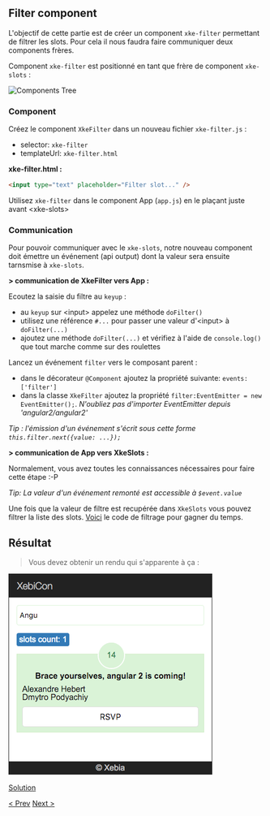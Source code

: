 ## Filter component

L'objectif de cette partie est de créer un component `xke-filter` permettant de filtrer les slots. 
Pour cela il nous faudra faire communiquer deux components frères.

Component `xke-filter` est positionné en tant que frère de component `xke-slots` :

![Components Tree](img/components-tree-filter.png)


### Component

Créez le component `XkeFilter` dans un nouveau fichier `xke-filter.js` :
- selector: `xke-filter`
- templateUrl: `xke-filter.html`
  
**xke-filter.html :**

```html
<input type="text" placeholder="Filter slot..." />
```

Utilisez `xke-filter` dans le component App (`app.js`) en le plaçant juste avant &lt;xke-slots&gt;


### Communication

Pour pouvoir communiquer avec le `xke-slots`, notre nouveau component doit émettre un événement (api output) 
dont la valeur sera ensuite tarnsmise à `xke-slots`.

**> communication de XkeFilter vers App :**

Ecoutez la saisie du filtre au `keyup` :
- au `keyup` sur &lt;input&gt; appelez une méthode `doFilter()`
- utilisez une référence `#...` pour passer une valeur d'&lt;input&gt; à `doFilter(...)`
- ajoutez une méthode `doFilter(...)` et vérifiez à l'aide de `console.log()` que tout marche comme sur des roulettes

Lancez un événement `filter` vers le composant parent :
- dans le décorateur `@Component` ajoutez la propriété suivante: `events: ['filter']`
- dans la classe `XkeFilter` ajoutez la propriété `filter:EventEmitter = new EventEmitter();`. _N'oubliez pas d'importer EventEmitter depuis 'angular2/angular2'_

_Tip : l'émission d'un événement s'écrit sous cette forme `this.filter.next({value: ...});`_

**> communication de App vers XkeSlots :**

Normalement, vous avez toutes les connaissances nécessaires pour faire cette étape :-P  

_Tip: La valeur d'un événement remonté est accessible à `$event.value`_

Une fois que la valeur de filtre est recupérée dans `XkeSlots` vous pouvez filtrer la liste des slots.
[Voici](5-filter-component-filter-function.md) le code de filtrage pour gagner du temps.


## Résultat

> Vous devez obtenir un rendu qui s'apparente à ça :

![filter component resultat](img/filter-component-resultat.png)

  
[Solution](5-filter-component-solution.md)

[< Prev](4-slot-component.md) [Next >](6-fetch-data.md)
